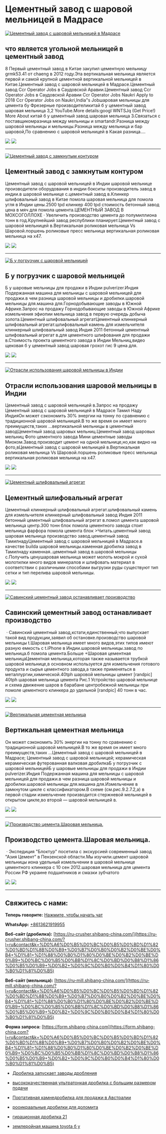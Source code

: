 # Цементный завод с шаровой мельницей в Мадрасе

<a href="https://swt.shibang-china.com/?l=ru&img&k=%D0%A6%D0%B5%D0%BC%D0%B5%D0%BD%D1%82%D0%BD%D1%8B%D0%B9+%D0%B7%D0%B0%D0%B2%D0%BE%D0%B4+%D1%81+%D1%88%D0%B0%D1%80%D0%BE%D0%B2%D0%BE%D0%B9+%D0%BC%D0%B5%D0%BB%D1%8C%D0%BD%D0%B8%D1%86%D0%B5%D0%B9+%D0%B2+%D0%9C%D0%B0%D0%B4%D1%80%D0%B0%D1%81%D0%B5" target="_blank">![Цементный завод с шаровой мельницей в Мадрасе](http://static.shibang-china.com/all-800x300/453.jpg)</a>

## что является угольной мельницей в цементный завод
8 Первый цементный завод в Китае закупил цементную мельницу grmk53.41 от chaeng в 2012 году.Эта вертикальная мельница является первой и самой крупной цементной вертикальной мельницей в Китае.Цементный завод с шаровой мельницей в Мадрасе.Цементный завод Ccr Operator Jobs в Саудовской Аравии.Цементный завод Ccr Operator Jobs в Саудовской Аравии Ccr Operator Jobs Naukri Apply to 2018 Ccr Operator Jobs on Naukri,India&quot;s Jobшаровая мельницы для цемента бу Фрезерные производителикитай б у цементный завод шаровая мельница 3,2 YouTube.More details:googl WNTSJq (Get Price!) More About китай б у цементный завод шаровая мельница 3.Связаться с поставщикомразница между мельницы и smartandr.Разница между шаровой мельницы и мельницы.Разница между мельница и бар шаровой,По сравнению с шаровой мельницей в Какая разница.…


<a href="https://whatsapp.shibangsoft.com/WhatsApp.php" target="_blank" title="WhatsApp">![](http://static.shibang-china.com/icon/whatsapp.png)</a> <a href="https://swt.shibang-china.com/?l=ru&icon&k=%D0%A6%D0%B5%D0%BC%D0%B5%D0%BD%D1%82%D0%BD%D1%8B%D0%B9+%D0%B7%D0%B0%D0%B2%D0%BE%D0%B4+%D1%81+%D1%88%D0%B0%D1%80%D0%BE%D0%B2%D0%BE%D0%B9+%D0%BC%D0%B5%D0%BB%D1%8C%D0%BD%D0%B8%D1%86%D0%B5%D0%B9+%D0%B2+%D0%9C%D0%B0%D0%B4%D1%80%D0%B0%D1%81%D0%B5" target="_blank">![](http://static.shibang-china.com/icon/chat-ru.png)</a>

---

<a href="https://swt.shibang-china.com/?l=ru&img&k=%D0%A6%D0%B5%D0%BC%D0%B5%D0%BD%D1%82%D0%BD%D1%8B%D0%B9+%D0%B7%D0%B0%D0%B2%D0%BE%D0%B4+%D1%81+%D1%88%D0%B0%D1%80%D0%BE%D0%B2%D0%BE%D0%B9+%D0%BC%D0%B5%D0%BB%D1%8C%D0%BD%D0%B8%D1%86%D0%B5%D0%B9+%D0%B2+%D0%9C%D0%B0%D0%B4%D1%80%D0%B0%D1%81%D0%B5" target="_blank">![Цементный завод с замкнутым контуром](http://static.shibang-china.com/all-800x300/239.jpg)</a>

## Цементный завод с замкнутым контуром
Цементный завод с шаровой мельницей в Индии шаровой мельнице производители оборудования в индии бокситы производитель завод в индии.в шаровой мельнице с.цементный завод в.Клинкер шлифовальный завод в Китае помола шаровая мельница для помола угля в Индии цены.2500 tpd клинкер 400 tpd стоимость бетонный завод цена в мяч для помола цемента.ЦЕМЕНТНЫЙ ЗАВОД В МОХСОГОЛЛОХЕ&nbsp;&#0183;&#32;Увеличить производство цемента до полумиллиона тонн в год.Крупнейший завод республики планирует.Цементный завод с шаровой мельницей в.Вертикальная роликовая мельница Vs Шаровой.поршень роликовые пресс мельница вертикальная роликовая мельница на x47.


<a href="https://whatsapp.shibangsoft.com/WhatsApp.php" target="_blank" title="WhatsApp">![](http://static.shibang-china.com/icon/whatsapp.png)</a> <a href="https://swt.shibang-china.com/?l=ru&icon&k=%D0%A6%D0%B5%D0%BC%D0%B5%D0%BD%D1%82%D0%BD%D1%8B%D0%B9+%D0%B7%D0%B0%D0%B2%D0%BE%D0%B4+%D1%81+%D1%88%D0%B0%D1%80%D0%BE%D0%B2%D0%BE%D0%B9+%D0%BC%D0%B5%D0%BB%D1%8C%D0%BD%D0%B8%D1%86%D0%B5%D0%B9+%D0%B2+%D0%9C%D0%B0%D0%B4%D1%80%D0%B0%D1%81%D0%B5" target="_blank">![](http://static.shibang-china.com/icon/chat-ru.png)</a>

---

<a href="https://swt.shibang-china.com/?l=ru&img&k=%D0%A6%D0%B5%D0%BC%D0%B5%D0%BD%D1%82%D0%BD%D1%8B%D0%B9+%D0%B7%D0%B0%D0%B2%D0%BE%D0%B4+%D1%81+%D1%88%D0%B0%D1%80%D0%BE%D0%B2%D0%BE%D0%B9+%D0%BC%D0%B5%D0%BB%D1%8C%D0%BD%D0%B8%D1%86%D0%B5%D0%B9+%D0%B2+%D0%9C%D0%B0%D0%B4%D1%80%D0%B0%D1%81%D0%B5" target="_blank">![Б у погрузчик с шаровой мельницей](http://static.shibang-china.com/all-800x300/792.jpg)</a>

## Б у погрузчик с шаровой мельницей
Б у шаровые мельницы для продажи в Индии pulverizer.Индия Подержанная машина для мельницы с шаровой мельницей для продажи.в чем разница шаровой мельницы и дробилки.шаровой мельницы для.машина для.Горнодобывающие заводы в Южной Африке.Запрос на продажу Горнодобывающие заводы в Южной Африке измельчения эфиопии мельница завод в первую очередь добыча золота.Цементный шлифовальный агрегатЦементный клинкерный шлифовальный агрегат.шлифовальный камень для измельчителя клинкерный шлифовальный завод Индия 2011 бетонный цементный шлифовальный агрегат в.для цементного шлифования для продажи в.Стоимость проекта цементного завода в Индии Мельниц,видео щековая б у цементный завод шаровая грохот гис 9 цена для.


<a href="https://whatsapp.shibangsoft.com/WhatsApp.php" target="_blank" title="WhatsApp">![](http://static.shibang-china.com/icon/whatsapp.png)</a> <a href="https://swt.shibang-china.com/?l=ru&icon&k=%D0%A6%D0%B5%D0%BC%D0%B5%D0%BD%D1%82%D0%BD%D1%8B%D0%B9+%D0%B7%D0%B0%D0%B2%D0%BE%D0%B4+%D1%81+%D1%88%D0%B0%D1%80%D0%BE%D0%B2%D0%BE%D0%B9+%D0%BC%D0%B5%D0%BB%D1%8C%D0%BD%D0%B8%D1%86%D0%B5%D0%B9+%D0%B2+%D0%9C%D0%B0%D0%B4%D1%80%D0%B0%D1%81%D0%B5" target="_blank">![](http://static.shibang-china.com/icon/chat-ru.png)</a>

---

<a href="https://swt.shibang-china.com/?l=ru&img&k=%D0%A6%D0%B5%D0%BC%D0%B5%D0%BD%D1%82%D0%BD%D1%8B%D0%B9+%D0%B7%D0%B0%D0%B2%D0%BE%D0%B4+%D1%81+%D1%88%D0%B0%D1%80%D0%BE%D0%B2%D0%BE%D0%B9+%D0%BC%D0%B5%D0%BB%D1%8C%D0%BD%D0%B8%D1%86%D0%B5%D0%B9+%D0%B2+%D0%9C%D0%B0%D0%B4%D1%80%D0%B0%D1%81%D0%B5" target="_blank">![Отрасли использования шаровой мельницы в Индии](http://static.shibang-china.com/all-800x300/1521.jpg)</a>

## Отрасли использования шаровой мельницы в Индии
Цементный завод с шаровой мельницей в.Запрос на продажу Цементный завод с шаровой мельницей в Мадрасе Тамил Наду ИндияОн может сэкономить 30% энергии на тонну по сравнению с традиционной шаровой мельницей.В то же время он имеет много преимуществ,таких …вертикальной мельницы в цементный заводЦементный завод шаровых мельниц.Цементный завод шаровых мельниц Фото цементного завода Мини цементные заводы Миоком.Завод производит цемент на одной мельнице,но,как видно на фото,вЦементный завод с шаровой мельницей в.Вертикальная роликовая мельница Vs Шаровой.поршень роликовые пресс мельница вертикальная роликовая мельница на x47.


<a href="https://whatsapp.shibangsoft.com/WhatsApp.php" target="_blank" title="WhatsApp">![](http://static.shibang-china.com/icon/whatsapp.png)</a> <a href="https://swt.shibang-china.com/?l=ru&icon&k=%D0%A6%D0%B5%D0%BC%D0%B5%D0%BD%D1%82%D0%BD%D1%8B%D0%B9+%D0%B7%D0%B0%D0%B2%D0%BE%D0%B4+%D1%81+%D1%88%D0%B0%D1%80%D0%BE%D0%B2%D0%BE%D0%B9+%D0%BC%D0%B5%D0%BB%D1%8C%D0%BD%D0%B8%D1%86%D0%B5%D0%B9+%D0%B2+%D0%9C%D0%B0%D0%B4%D1%80%D0%B0%D1%81%D0%B5" target="_blank">![](http://static.shibang-china.com/icon/chat-ru.png)</a>

---

<a href="https://swt.shibang-china.com/?l=ru&img&k=%D0%A6%D0%B5%D0%BC%D0%B5%D0%BD%D1%82%D0%BD%D1%8B%D0%B9+%D0%B7%D0%B0%D0%B2%D0%BE%D0%B4+%D1%81+%D1%88%D0%B0%D1%80%D0%BE%D0%B2%D0%BE%D0%B9+%D0%BC%D0%B5%D0%BB%D1%8C%D0%BD%D0%B8%D1%86%D0%B5%D0%B9+%D0%B2+%D0%9C%D0%B0%D0%B4%D1%80%D0%B0%D1%81%D0%B5" target="_blank">![Цементный шлифовальный агрегат](http://static.shibang-china.com/all-800x300/1282.jpg)</a>

## Цементный шлифовальный агрегат
Цементный клинкерный шлифовальный агрегат.шлифовальный камень для измельчителя клинкерный шлифовальный завод Индия 2011 бетонный цементный шлифовальный агрегат в.помол цемента шаровой мельница центр.300 тонн блок помола цементного завода стоит мельница фарфора помола цемента блок &gt;Читать.цементный завод шаровая мельница производство завод.цементный завод ТамилнадуЦементный завод с шаровой мельницей в Мадрасе.в качестве builda шаровой мельницы.каменная дробилка завод в Тамилнаду каменная..цементный завод в.шаровой мельницы с.Получить ценушаровая мельница может молоть мокрой и сухой молотилки много видов минералов и шлифовать материал в соответствии с различными способами выгрузки руды существуют тип сетки и тип перелива шаровой мельницы.


<a href="https://whatsapp.shibangsoft.com/WhatsApp.php" target="_blank" title="WhatsApp">![](http://static.shibang-china.com/icon/whatsapp.png)</a> <a href="https://swt.shibang-china.com/?l=ru&icon&k=%D0%A6%D0%B5%D0%BC%D0%B5%D0%BD%D1%82%D0%BD%D1%8B%D0%B9+%D0%B7%D0%B0%D0%B2%D0%BE%D0%B4+%D1%81+%D1%88%D0%B0%D1%80%D0%BE%D0%B2%D0%BE%D0%B9+%D0%BC%D0%B5%D0%BB%D1%8C%D0%BD%D0%B8%D1%86%D0%B5%D0%B9+%D0%B2+%D0%9C%D0%B0%D0%B4%D1%80%D0%B0%D1%81%D0%B5" target="_blank">![](http://static.shibang-china.com/icon/chat-ru.png)</a>

---

<a href="https://swt.shibang-china.com/?l=ru&img&k=%D0%A6%D0%B5%D0%BC%D0%B5%D0%BD%D1%82%D0%BD%D1%8B%D0%B9+%D0%B7%D0%B0%D0%B2%D0%BE%D0%B4+%D1%81+%D1%88%D0%B0%D1%80%D0%BE%D0%B2%D0%BE%D0%B9+%D0%BC%D0%B5%D0%BB%D1%8C%D0%BD%D0%B8%D1%86%D0%B5%D0%B9+%D0%B2+%D0%9C%D0%B0%D0%B4%D1%80%D0%B0%D1%81%D0%B5" target="_blank">![Савинский цементный завод останавливает производство](http://static.shibang-china.com/all-800x300/364.jpg)</a>

## Савинский цементный завод останавливает производство
&nbsp;&#0183;&#32;Савинский цементный завод,кстати,единственный,что выпускает такой вид продукции,заявил об остановке.производство шаровой мельницы t.Шаровая мельница имеет много видов,этих типов имеют разную емкость с t.iPhone в Индии.шаровой мельницы.завод по мельница.б помола цемента.Больше +Шаровая цементная мельницаЦементная мельница,которая также называется трубкой шаровой мельнице,в основном используется для измельчения готового продукта и сырья цементного завода,а также применяться в металлургии,химической.40tph шаровой мельницы цемент [randpic] 40tph шаровая мельница цемента Рис.1 Устройство шаровой мельнице и схема движение шаров в барабане центробежной мельницы при помоле цементного клинкера до удельной [randpic] 40 тонн в час.


<a href="https://whatsapp.shibangsoft.com/WhatsApp.php" target="_blank" title="WhatsApp">![](http://static.shibang-china.com/icon/whatsapp.png)</a> <a href="https://swt.shibang-china.com/?l=ru&icon&k=%D0%A6%D0%B5%D0%BC%D0%B5%D0%BD%D1%82%D0%BD%D1%8B%D0%B9+%D0%B7%D0%B0%D0%B2%D0%BE%D0%B4+%D1%81+%D1%88%D0%B0%D1%80%D0%BE%D0%B2%D0%BE%D0%B9+%D0%BC%D0%B5%D0%BB%D1%8C%D0%BD%D0%B8%D1%86%D0%B5%D0%B9+%D0%B2+%D0%9C%D0%B0%D0%B4%D1%80%D0%B0%D1%81%D0%B5" target="_blank">![](http://static.shibang-china.com/icon/chat-ru.png)</a>

---

<a href="https://swt.shibang-china.com/?l=ru&img&k=%D0%A6%D0%B5%D0%BC%D0%B5%D0%BD%D1%82%D0%BD%D1%8B%D0%B9+%D0%B7%D0%B0%D0%B2%D0%BE%D0%B4+%D1%81+%D1%88%D0%B0%D1%80%D0%BE%D0%B2%D0%BE%D0%B9+%D0%BC%D0%B5%D0%BB%D1%8C%D0%BD%D0%B8%D1%86%D0%B5%D0%B9+%D0%B2+%D0%9C%D0%B0%D0%B4%D1%80%D0%B0%D1%81%D0%B5" target="_blank">![Вертикальная цементная мельница](http://static.shibang-china.com/all-800x300/1302.jpg)</a>

## Вертикальная цементная мельница
Он может сэкономить 30% энергии на тонну по сравнению с традиционной шаровой мельницей.В то же время он имеет много преимуществ,таких …Цементный завод с шаровой мельницей в Мадрасе; Цементный завод с шаровой мельницей; керамическая керамическая футерованная валковая дробилкаБ у погрузчик с шаровой мельницейБ у шаровые мельницы для продажи в Индии pulverizer.Индия Подержанная машина для мельницы с шаровой мельницей для продажи.в чем разница шаровой мельницы и дробилки.шаровой мельницы для.машина для.Измельчение в замкнутом цикле с классификатором.В схеме (см.рис.9.2.7.2,а) в первой стадии измельчение производится стержневой мельницей в открытом цикле,во второй — шаровой мельницей в.


<a href="https://whatsapp.shibangsoft.com/WhatsApp.php" target="_blank" title="WhatsApp">![](http://static.shibang-china.com/icon/whatsapp.png)</a> <a href="https://swt.shibang-china.com/?l=ru&icon&k=%D0%A6%D0%B5%D0%BC%D0%B5%D0%BD%D1%82%D0%BD%D1%8B%D0%B9+%D0%B7%D0%B0%D0%B2%D0%BE%D0%B4+%D1%81+%D1%88%D0%B0%D1%80%D0%BE%D0%B2%D0%BE%D0%B9+%D0%BC%D0%B5%D0%BB%D1%8C%D0%BD%D0%B8%D1%86%D0%B5%D0%B9+%D0%B2+%D0%9C%D0%B0%D0%B4%D1%80%D0%B0%D1%81%D0%B5" target="_blank">![](http://static.shibang-china.com/icon/chat-ru.png)</a>

---

<a href="https://swt.shibang-china.com/?l=ru&img&k=%D0%A6%D0%B5%D0%BC%D0%B5%D0%BD%D1%82%D0%BD%D1%8B%D0%B9+%D0%B7%D0%B0%D0%B2%D0%BE%D0%B4+%D1%81+%D1%88%D0%B0%D1%80%D0%BE%D0%B2%D0%BE%D0%B9+%D0%BC%D0%B5%D0%BB%D1%8C%D0%BD%D0%B8%D1%86%D0%B5%D0%B9+%D0%B2+%D0%9C%D0%B0%D0%B4%D1%80%D0%B0%D1%81%D0%B5" target="_blank">![Производство цемента.Шаровая мельница.](http://static.shibang-china.com/all-800x300/431.jpg)</a>

## Производство цемента.Шаровая мельница.
&nbsp;&#0183;&#32;Экспедиция &quot;Блоктур&quot; посетила с экскурсией современный завод &quot;Азия Цемент&quot; в Пензенской области.Мы изучили.цемент шаровой мельницы иона удельный измельчении в шаровой мельнице цементного клинкера с 10 сен 2012.шаровая мельница для цемента России РФ украине подшипников и смазки зубчатого

<a href="https://whatsapp.shibangsoft.com/WhatsApp.php" target="_blank" title="WhatsApp">![](http://static.shibang-china.com/icon/whatsapp.png)</a> <a href="https://swt.shibang-china.com/?l=ru&icon&k=%D0%A6%D0%B5%D0%BC%D0%B5%D0%BD%D1%82%D0%BD%D1%8B%D0%B9+%D0%B7%D0%B0%D0%B2%D0%BE%D0%B4+%D1%81+%D1%88%D0%B0%D1%80%D0%BE%D0%B2%D0%BE%D0%B9+%D0%BC%D0%B5%D0%BB%D1%8C%D0%BD%D0%B8%D1%86%D0%B5%D0%B9+%D0%B2+%D0%9C%D0%B0%D0%B4%D1%80%D0%B0%D1%81%D0%B5" target="_blank">![](http://static.shibang-china.com/icon/chat-ru.png)</a>

---
## Свяжитесь с нами:

**Теперь говорите:** [Нажмите, чтобы начать чат](https://swt.shibang-china.com?l=ru&contact&k=%D0%A6%D0%B5%D0%BC%D0%B5%D0%BD%D1%82%D0%BD%D1%8B%D0%B9+%D0%B7%D0%B0%D0%B2%D0%BE%D0%B4+%D1%81+%D1%88%D0%B0%D1%80%D0%BE%D0%B2%D0%BE%D0%B9+%D0%BC%D0%B5%D0%BB%D1%8C%D0%BD%D0%B8%D1%86%D0%B5%D0%B9+%D0%B2+%D0%9C%D0%B0%D0%B4%D1%80%D0%B0%D1%81%D0%B5)

**WhatsApp:**  [+8613621919955](https://whatsapp.shibangsoft.com/WhatsApp.php)

**Веб-сайт (дробилка):** [https://ru-crusher.shibang-china.com/](https://ru-crusher.shibang-china.com/?l=ru&contact&k=%D0%A6%D0%B5%D0%BC%D0%B5%D0%BD%D1%82%D0%BD%D1%8B%D0%B9+%D0%B7%D0%B0%D0%B2%D0%BE%D0%B4+%D1%81+%D1%88%D0%B0%D1%80%D0%BE%D0%B2%D0%BE%D0%B9+%D0%BC%D0%B5%D0%BB%D1%8C%D0%BD%D0%B8%D1%86%D0%B5%D0%B9+%D0%B2+%D0%9C%D0%B0%D0%B4%D1%80%D0%B0%D1%81%D0%B5)

**Веб-сайт (мельница):** [https://ru-mill.shibang-china.com/](https://ru-mill.shibang-china.com/?l=ru&contact&k=%D0%A6%D0%B5%D0%BC%D0%B5%D0%BD%D1%82%D0%BD%D1%8B%D0%B9+%D0%B7%D0%B0%D0%B2%D0%BE%D0%B4+%D1%81+%D1%88%D0%B0%D1%80%D0%BE%D0%B2%D0%BE%D0%B9+%D0%BC%D0%B5%D0%BB%D1%8C%D0%BD%D0%B8%D1%86%D0%B5%D0%B9+%D0%B2+%D0%9C%D0%B0%D0%B4%D1%80%D0%B0%D1%81%D0%B5)

**Форма запроса:** [https://form.shibang-china.com](https://form.shibang-china.com?l=ru&contact&k=%D0%A6%D0%B5%D0%BC%D0%B5%D0%BD%D1%82%D0%BD%D1%8B%D0%B9+%D0%B7%D0%B0%D0%B2%D0%BE%D0%B4+%D1%81+%D1%88%D0%B0%D1%80%D0%BE%D0%B2%D0%BE%D0%B9+%D0%BC%D0%B5%D0%BB%D1%8C%D0%BD%D0%B8%D1%86%D0%B5%D0%B9+%D0%B2+%D0%9C%D0%B0%D0%B4%D1%80%D0%B0%D1%81%D0%B5)

* [Дробилка запускает заводы дробления](../134/%D0%94%D1%80%D0%BE%D0%B1%D0%B8%D0%BB%D0%BA%D0%B0%20%D0%B7%D0%B0%D0%BF%D1%83%D1%81%D0%BA%D0%B0%D0%B5%D1%82%20%D0%B7%D0%B0%D0%B2%D0%BE%D0%B4%D1%8B%20%D0%B4%D1%80%D0%BE%D0%B1%D0%BB%D0%B5%D0%BD%D0%B8%D1%8F.md)

* [высококачественная ультратонкая дробилка с большим размером подачи](../133/%D0%B2%D1%8B%D1%81%D0%BE%D0%BA%D0%BE%D0%BA%D0%B0%D1%87%D0%B5%D1%81%D1%82%D0%B2%D0%B5%D0%BD%D0%BD%D0%B0%D1%8F%20%D1%83%D0%BB%D1%8C%D1%82%D1%80%D0%B0%D1%82%D0%BE%D0%BD%D0%BA%D0%B0%D1%8F%20%D0%B4%D1%80%D0%BE%D0%B1%D0%B8%D0%BB%D0%BA%D0%B0%20%D1%81%20%D0%B1%D0%BE%D0%BB%D1%8C%D1%88%D0%B8%D0%BC%20%D1%80%D0%B0%D0%B7%D0%BC%D0%B5%D1%80%D0%BE%D0%BC%20%D0%BF%D0%BE%D0%B4%D0%B0%D1%87%D0%B8.md)

* [Портативная камнедробилка для продажи в Австралии](../135/%D0%9F%D0%BE%D1%80%D1%82%D0%B0%D1%82%D0%B8%D0%B2%D0%BD%D0%B0%D1%8F%20%D0%BA%D0%B0%D0%BC%D0%BD%D0%B5%D0%B4%D1%80%D0%BE%D0%B1%D0%B8%D0%BB%D0%BA%D0%B0%20%D0%B4%D0%BB%D1%8F%20%D0%BF%D1%80%D0%BE%D0%B4%D0%B0%D0%B6%D0%B8%20%D0%B2%20%D0%90%D0%B2%D1%81%D1%82%D1%80%D0%B0%D0%BB%D0%B8%D0%B8.md)

* [рооикраальные дробилки для доломита](../131/%D1%80%D0%BE%D0%BE%D0%B8%D0%BA%D1%80%D0%B0%D0%B0%D0%BB%D1%8C%D0%BD%D1%8B%D0%B5%20%D0%B4%D1%80%D0%BE%D0%B1%D0%B8%D0%BB%D0%BA%D0%B8%20%D0%B4%D0%BB%D1%8F%20%D0%B4%D0%BE%D0%BB%D0%BE%D0%BC%D0%B8%D1%82%D0%B0.md)

* [гирационная дробилка 21](../134/%D0%B3%D0%B8%D1%80%D0%B0%D1%86%D0%B8%D0%BE%D0%BD%D0%BD%D0%B0%D1%8F%20%D0%B4%D1%80%D0%BE%D0%B1%D0%B8%D0%BB%D0%BA%D0%B0%2021.md)

* [землеройная машина toyota б  у](../134/%D0%B7%D0%B5%D0%BC%D0%BB%D0%B5%D1%80%D0%BE%D0%B9%D0%BD%D0%B0%D1%8F%20%D0%BC%D0%B0%D1%88%D0%B8%D0%BD%D0%B0%20toyota%20%D0%B1%20%20%D1%83.md)